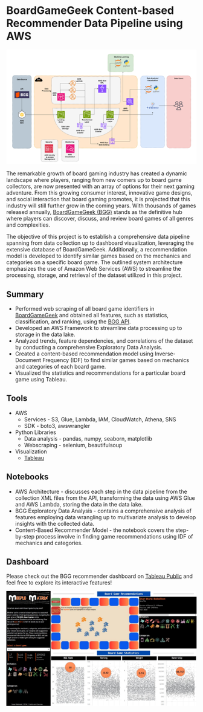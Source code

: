 # BoardGameGeek Content-based Recommender Data Pipeline using AWS

![AWS Data Pipeline](reports/data_pipeline.png)

The remarkable growth of board gaming industry has created a dynamic landscape where players, ranging from new comers up to board game collectors, are now presented with an array of options for their next gaming adventure. From this growing consumer interest, innovative game designs, and social interaction that board gaming promotes, it is projected that this industry will still further grow in the coming years. With thousands of games released annually, [BoardGameGeek (BGG)](https://boardgamegeek.com/) stands as the definitive hub where players can discover, discuss, and review board games of all genres and complexities. 

The objective of this project is to establish a comprehensive data pipeline spanning from data collection up to dashboard visualization, leveraging the extensive database of BoardGameGeek. Additionally, a recommendation model is developed to identify similar games based on the mechanics and categories on a specific board game. The outlined system architecture emphasizes the use of Amazon Web Services (AWS) to streamline the processing, storage, and retrieval of the dataset utilized in this project.

## Summary

* Performed web scraping of all board game identifiers in [BoardGameGeek](https://boardgamegeek.com/browse/boardgame) and obtained all features, such as statistics, classification, and ranking, using the [BGG API](https://boardgamegeek.com/wiki/page/BGG_XML_API2).
* Developed an AWS Framework to streamline data processing up to storage in the data lake.
* Analyzed trends, feature dependencies, and correlations of the dataset by conducting a comprehensive Exploratory Data Analysis.
* Created a content-based recommendation model using Inverse-Document Frequency (IDF) to find similar games based on mechanics and categories of each board game.
* Visualized the statistics and recommendations for a particular board game using Tableau.

## Tools

* AWS
    * Services - S3, Glue, Lambda, IAM, CloudWatch, Athena, SNS 
    * SDK - boto3, awswrangler
* Python Libraries
    * Data analysis - pandas, numpy, seaborn, matplotlib
    * Webscraping - selenium, beautifulsoup
* Visualization
    * [Tableau](https://public.tableau.com/app/profile/cesar.malenab/viz/BoardGameGeek_2/Dashboard1)

## Notebooks

* AWS Architecture - discusses each step in the data pipeline from the collection XML files from the API, transforming the data using AWS Glue and AWS Lambda, storing the data in the data lake.
* BGG Exploratory Data Analysis - contains a comprehensive analysis of features employing data wrangling up to multivariate analysis to develop insights with the collected data.
* Content-Based Recommender Model - the notebook covers the step-by-step process involve in finding game recommendations using IDF of mechanics and categories.

## Dashboard

Please check out the BGG recommender dashboard on [Tableau Public](https://public.tableau.com/app/profile/cesar.malenab/viz/BoardGameGeek_2/Dashboard1) and feel free to explore its interactive features!

![Tableau Dashboard](reports/tableau_recommender_dashboard.png)
